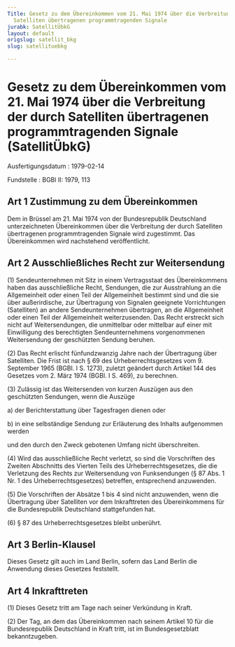 ```yaml
---
Title: Gesetz zu dem Übereinkommen vom 21. Mai 1974 über die Verbreitung der durch
  Satelliten übertragenen programmtragenden Signale
jurabk: SatellitÜbkG
layout: default
origslug: satellit_bkg
slug: satellituebkg

---
```


# Gesetz zu dem Übereinkommen vom 21. Mai 1974 über die Verbreitung der durch Satelliten übertragenen programmtragenden Signale (SatellitÜbkG)

Ausfertigungsdatum
:   1979-02-14

Fundstelle
:   BGBl II: 1979, 113



## Art 1 Zustimmung zu dem Übereinkommen

Dem in Brüssel am 21. Mai 1974 von der Bundesrepublik Deutschland unterzeichneten Übereinkommen über die Verbreitung der durch Satelliten übertragenen programmtragenden Signale wird zugestimmt. Das Übereinkommen wird nachstehend veröffentlicht.


## Art 2 Ausschließliches Recht zur Weitersendung

(1) Sendeunternehmen mit Sitz in einem Vertragsstaat des Übereinkommens haben das ausschließliche Recht, Sendungen, die zur Ausstrahlung an die Allgemeinheit oder einen Teil der Allgemeinheit bestimmt sind und die sie über außerirdische, zur Übertragung von Signalen geeignete Vorrichtungen (Satelliten) an andere Sendeunternehmen übertragen, an die Allgemeinheit oder einen Teil der Allgemeinheit weiterzusenden. Das Recht erstreckt sich nicht auf Weitersendungen, die unmittelbar oder mittelbar auf einer mit Einwilligung des berechtigten Sendeunternehmens vorgenommenen Weitersendung der geschützten Sendung beruhen.

(2) Das Recht erlischt fünfundzwanzig Jahre nach der Übertragung über Satelliten. Die Frist ist nach § 69 des Urheberrechtsgesetzes vom 9. September 1965 (BGBl. I S. 1273), zuletzt geändert durch Artikel 144 des Gesetzes vom 2. März 1974 (BGBl. I S. 469), zu berechnen.

(3) Zulässig ist das Weitersenden von kurzen Auszügen aus den geschützten Sendungen, wenn die Auszüge

a)  der Berichterstattung über Tagesfragen dienen oder


b)  in eine selbständige Sendung zur Erläuterung des Inhalts aufgenommen werden



und den durch den Zweck gebotenen Umfang nicht überschreiten.

(4) Wird das ausschließliche Recht verletzt, so sind die Vorschriften des Zweiten Abschnitts des Vierten Teils des Urheberrechtsgesetzes, die die Verletzung des Rechts zur Weitersendung von Funksendungen (§ 87 Abs. 1 Nr. 1 des Urheberrechtsgesetzes) betreffen, entsprechend anzuwenden.

(5) Die Vorschriften der Absätze 1 bis 4 sind nicht anzuwenden, wenn die Übertragung über Satelliten vor dem Inkrafttreten des Übereinkommens für die Bundesrepublik Deutschland stattgefunden hat.

(6) § 87 des Urheberrechtsgesetzes bleibt unberührt.


## Art 3 Berlin-Klausel

Dieses Gesetz gilt auch im Land Berlin, sofern das Land Berlin die Anwendung dieses Gesetzes feststellt.


## Art 4 Inkrafttreten

(1) Dieses Gesetz tritt am Tage nach seiner Verkündung in Kraft.

(2) Der Tag, an dem das Übereinkommen nach seinem Artikel 10 für die Bundesrepublik Deutschland in Kraft tritt, ist im Bundesgesetzblatt bekanntzugeben.

